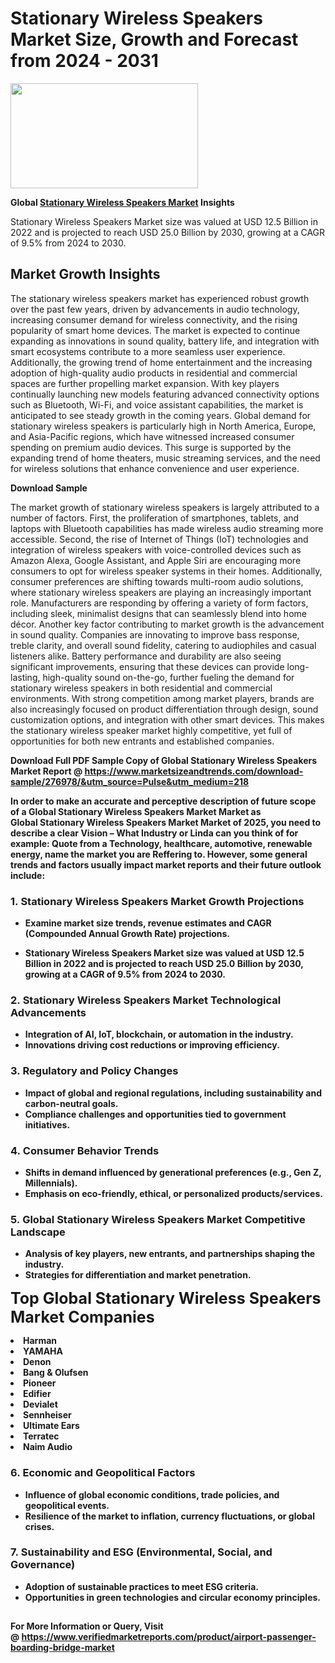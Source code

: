 <H1>Stationary Wireless Speakers Market Size, Growth and Forecast from 2024 - 2031</H1><img class="aligncenter size-medium wp-image-584254" src="https://thirdeyenews.in/wp-content/uploads/2024/09/Global-Market-Research-300x168.jpeg" alt="" width="300" height="168" /><p><strong>Global&nbsp;<a href="https://www.marketsizeandtrends.com/download-sample/276978/&amp;utm_source=Pulse&amp;utm_medium=218">Stationary Wireless Speakers Market</a> Insights</strong></p><p>Stationary Wireless Speakers Market size was valued at USD 12.5 Billion in 2022 and is projected to reach USD 25.0 Billion by 2030, growing at a CAGR of 9.5% from 2024 to 2030.</p><p><h2>Market Growth Insights</h2> <p>The stationary wireless speakers market has experienced robust growth over the past few years, driven by advancements in audio technology, increasing consumer demand for wireless connectivity, and the rising popularity of smart home devices. The market is expected to continue expanding as innovations in sound quality, battery life, and integration with smart ecosystems contribute to a more seamless user experience. Additionally, the growing trend of home entertainment and the increasing adoption of high-quality audio products in residential and commercial spaces are further propelling market expansion. With key players continually launching new models featuring advanced connectivity options such as Bluetooth, Wi-Fi, and voice assistant capabilities, the market is anticipated to see steady growth in the coming years. Global demand for stationary wireless speakers is particularly high in North America, Europe, and Asia-Pacific regions, which have witnessed increased consumer spending on premium audio devices. This surge is supported by the expanding trend of home theaters, music streaming services, and the need for wireless solutions that enhance convenience and user experience.</p> <p><strong>Download Sample</strong></p> <p>The market growth of stationary wireless speakers is largely attributed to a number of factors. First, the proliferation of smartphones, tablets, and laptops with Bluetooth capabilities has made wireless audio streaming more accessible. Second, the rise of Internet of Things (IoT) technologies and integration of wireless speakers with voice-controlled devices such as Amazon Alexa, Google Assistant, and Apple Siri are encouraging more consumers to opt for wireless speaker systems in their homes. Additionally, consumer preferences are shifting towards multi-room audio solutions, where stationary wireless speakers are playing an increasingly important role. Manufacturers are responding by offering a variety of form factors, including sleek, minimalist designs that can seamlessly blend into home décor. Another key factor contributing to market growth is the advancement in sound quality. Companies are innovating to improve bass response, treble clarity, and overall sound fidelity, catering to audiophiles and casual listeners alike. Battery performance and durability are also seeing significant improvements, ensuring that these devices can provide long-lasting, high-quality sound on-the-go, further fueling the demand for stationary wireless speakers in both residential and commercial environments. With strong competition among market players, brands are also increasingly focused on product differentiation through design, sound customization options, and integration with other smart devices. This makes the stationary wireless speaker market highly competitive, yet full of opportunities for both new entrants and established companies. <p><strong></p><p><span class=""><strong>Download Full PDF Sample Copy of Global Stationary Wireless Speakers Market Report</strong> @ <a href="https://www.marketsizeandtrends.com/download-sample/276978/&amp;utm_source=Pulse&amp;utm_medium=218" target="_blank">https://www.marketsizeandtrends.com/download-sample/276978/&amp;utm_source=Pulse&amp;utm_medium=218</a></span></p><p>In order to make an accurate and perceptive description of future scope of a Global&nbsp;Stationary Wireless Speakers Market Market as Global&nbsp;Stationary Wireless Speakers Market Market of 2025, you need to describe a clear Vision &ndash; What Industry or Linda can you think of for example: Quote from a Technology, healthcare, automotive, renewable energy, name the market you are Reffering to. However, some general trends and factors usually impact market reports and their future outlook include:</p><h3>1.&nbsp;<strong>Stationary Wireless Speakers Market Growth Projections</strong></h3><ul><li>Examine market size trends, revenue estimates and CAGR (Compounded Annual Growth Rate) projections.</li><li><p>Stationary Wireless Speakers Market size was valued at USD 12.5 Billion in 2022 and is projected to reach USD 25.0 Billion by 2030, growing at a CAGR of 9.5% from 2024 to 2030.</p></li></ul><h3>2.&nbsp;<strong>Stationary Wireless Speakers Market Technological Advancements</strong></h3><ul><li>Integration of AI, IoT, blockchain, or automation in the industry.</li><li>Innovations driving cost reductions or improving efficiency.</li></ul><h3>3.&nbsp;<strong>Regulatory and Policy Changes</strong></h3><ul><li>Impact of global and regional regulations, including sustainability and carbon-neutral goals.</li><li>Compliance challenges and opportunities tied to government initiatives.</li></ul><h3>4.&nbsp;<strong>Consumer Behavior Trends</strong></h3><ul><li>Shifts in demand influenced by generational preferences (e.g., Gen Z, Millennials).</li><li>Emphasis on eco-friendly, ethical, or personalized products/services.</li></ul><h3>5.&nbsp;<strong>Global Stationary Wireless Speakers Market Competitive Landscape</strong></h3><ul><li>Analysis of key players, new entrants, and partnerships shaping the industry.</li><li>Strategies for differentiation and market penetration.</li></ul><p data-pm-slice="1 1 []"><span style="color: inherit; font-family: inherit; font-size: 25px;">Top Global Stationary Wireless Speakers Market Companies</span></p><div class="" data-test-id=""><p><li>Harman</li><li> YAMAHA</li><li> Denon</li><li> Bang & Olufsen</li><li> Pioneer</li><li> Edifier</li><li> Devialet</li><li> Sennheiser</li><li> Ultimate Ears</li><li> Terratec</li><li> Naim Audio</li></p></div><h3>6.&nbsp;<strong>Economic and Geopolitical Factors</strong></h3><ul><li>Influence of global economic conditions, trade policies, and geopolitical events.</li><li>Resilience of the market to inflation, currency fluctuations, or global crises.</li></ul><h3>7.&nbsp;<strong>Sustainability and ESG (Environmental, Social, and Governance)</strong></h3><ul><li>Adoption of sustainable practices to meet ESG criteria.</li><li>Opportunities in green technologies and circular economy principles.</li></ul><h2><strong style="font-size: 14px;">For More Information or Query, Visit @&nbsp;</strong><a style="background-color: #ffffff; font-size: 14px;" href="https://www.marketsizeandtrends.com/report/stationary-wireless-speakers-market/" target="_blank">https://www.verifiedmarketreports.com/product/airport-passenger-boarding-bridge-market</a></h2>
